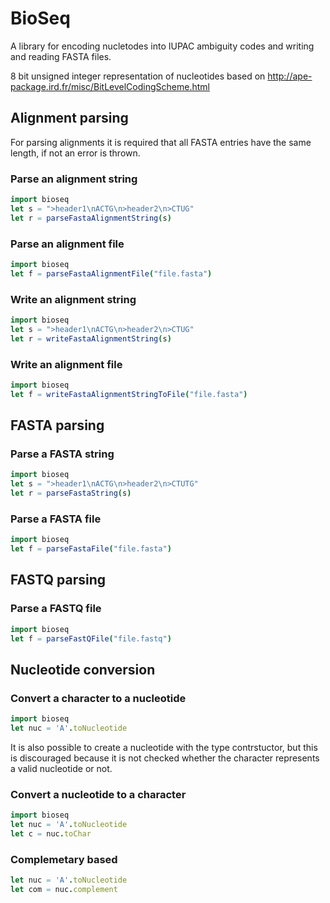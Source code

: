 # BioSeq
A library for encoding nucletodes into IUPAC ambiguity codes and writing and reading FASTA files.

8 bit unsigned integer representation of nucleotides based on http://ape-package.ird.fr/misc/BitLevelCodingScheme.html


## Alignment parsing
For parsing alignments it is required that all FASTA entries have the same length, if not an error is thrown. 

### Parse an alignment string 
```Nim
import bioseq
let s = ">header1\nACTG\n>header2\n>CTUG"
let r = parseFastaAlignmentString(s)
```

### Parse an alignment file
```Nim
import bioseq
let f = parseFastaAlignmentFile("file.fasta")
```


### Write an alignment string 
```Nim
import bioseq
let s = ">header1\nACTG\n>header2\n>CTUG"
let r = writeFastaAlignmentString(s)
```

### Write an alignment file
```Nim
import bioseq
let f = writeFastaAlignmentStringToFile("file.fasta")
```

## FASTA parsing

### Parse a FASTA string 
```Nim
import bioseq
let s = ">header1\nACTG\n>header2\n>CTUTG"
let r = parseFastaString(s)
```

### Parse a FASTA file
```Nim
import bioseq
let f = parseFastaFile("file.fasta")
```

## FASTQ parsing

### Parse a FASTQ file
```Nim
import bioseq
let f = parseFastQFile("file.fastq")
```


## Nucleotide conversion

### Convert a character to a nucleotide
```Nim
import bioseq
let nuc = 'A'.toNucleotide

```
It is also possible to create a nucleotide with the type contrstuctor, but this is discouraged because it is not checked whether the character represents a valid nucleotide or not.


### Convert a nucleotide to a character
```Nim
import bioseq
let nuc = 'A'.toNucleotide
let c = nuc.toChar
```

### Complemetary based
```Nim
let nuc = 'A'.toNucleotide
let com = nuc.complement
```
